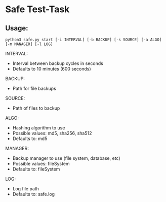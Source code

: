 # Safe Test-Task

## Usage:

`python3 safe.py start [-i INTERVAL] [-b BACKUP] [-s SOURCE] [-a ALGO] [-m MANAGER] [-l LOG]`


INTERVAL:
 - Interval between backup cycles in seconds
 - Defaults to 10 minutes (600 seconds)

BACKUP:
 - Path for file backups

SOURCE:
 - Path of files to backup

ALGO:
 - Hashing algorithm to use
 - Possible values: md5, sha256, sha512
 - Defaults to: md5

MANAGER:
 - Backup manager to use (file system, database, etc)
 - Possible values: fileSystem
 - Defaults to: fileSystem

LOG:
 - Log file path
 - Defaults to: safe.log